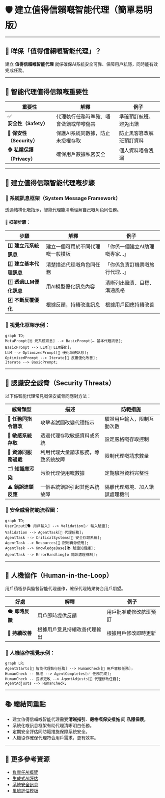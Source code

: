 # 🛡️ 建立值得信賴嘅智能代理（簡單易明版）

---

## 📌 **咩係「值得信賴嘅智能代理」？**

建立 **值得信賴嘅智能代理** 就係確保AI系統安全可靠、保障用戶私隱，同時能有效完成任務。

---

## 🎯 **智能代理值得信賴嘅重要性**

| 重要性 | 解釋 | 例子 |
|---|---|---|
| ✅ **安全性（Safety）** | 代理執行任務時準確、唔會做錯或帶嚟傷害 | 準確預訂航班，避免出錯 |
| 🔐 **保安性（Security）** | 保護AI系統同數據，防止未授權存取 | 防止黑客篡改航班預訂資料 |
| 🕵️ **私隱保護（Privacy）** | 確保用戶數據私密安全 | 個人資料唔會洩漏 |

---

## 🧱 **建立值得信賴智能代理嘅步驟**

### 📝 **系統訊息框架（System Message Framework）**

透過結構化嘅指示，智能代理能清晰理解自己嘅角色同任務。

#### 📌 **框架步驟：**

| 步驟 | 解釋 | 例子 |
|------|-------------|---------|
| 1️⃣ **建立元系統訊息** | 建立一個可用於不同代理嘅一般模板 | 「你係一個建立AI助理嘅專家…」 |
| 2️⃣ **建立基本代理訊息** | 清楚描述代理嘅角色同任務 | 「你係負責訂機票嘅旅行代理…」 |
| 3️⃣ **透過LLM優化訊息** | 用AI模型優化訊息內容 | 清晰列出職責、目標、溝通風格 |
| 4️⃣ **不斷反覆優化** | 根據反饋，持續改進訊息 | 根據用戶回應持續改善 |

### 📌 **視覺化框架示例：**
```mermaid
graph TD;
MetaPrompt[🗒️ 元系統訊息] --> BasicPrompt[✏️ 基本代理訊息];
BasicPrompt --> LLM[🤖 LLM優化];
LLM --> OptimizedPrompt[📑 優化系統訊息];
OptimizedPrompt --> Iterate[🔄 反覆優化改善];
Iterate --> BasicPrompt;
```

---

## 🚨 **認識安全威脅（Security Threats）**

以下係智能代理常見嘅保安威脅同應對方法：

| 威脅類型 | 描述 | 防範措施 |
|---|---|---|
| 📍 **任務同指令篡改** | 攻擊者試圖改變代理指示 | 驗證用戶輸入，限制互動次數 |
| 🔑 **敏感系統存取** | 透過代理存取敏感資料或系統 | 設定嚴格嘅存取控制 |
| 📛 **資源同服務過載** | 利用代理大量請求服務，導致系統故障 | 限制代理嘅請求數量 |
| 🗂️ **知識庫污染** | 污染代理使用嘅數據 | 定期驗證資料完整性 |
| ⚠️ **錯誤連鎖反應** | 一個系統錯誤引起其他系統故障 | 隔離代理環境、加入錯誤處理機制 |

### 📌 **安全威脅防範流程圖：**
```mermaid
graph TD;
UserInput[🗣️ 用戶輸入] --> Validation[✅ 輸入驗證];
Validation --> AgentTask[🤖 代理任務];
AgentTask --> CriticalSystems[🔐 安全存取系統];
AgentTask --> Resources[📌 限制資源使用];
AgentTask --> KnowledgeBase[📚 驗證知識庫];
AgentTask --> ErrorHandling[⚙️ 錯誤處理機制];
```

---

## 🙋 **人機協作（Human-in-the-Loop）**

用戶積極參與監督智能代理運作，確保代理結果符合用戶期望。

| 好處 | 解釋 | 例子 |
|---|---|---|
| 🗨️ **即時反饋** | 用戶即時提供反饋 | 用戶批准或修改航班預訂 |
| 🔄 **持續改善** | 根據用戶意見持續改善代理輸出 | 根據用戶修改即時更新 |

### 📌 **人機協作視覺示例：**
```mermaid
graph LR;
AgentStarts[🤖 智能代理執行任務] --> HumanCheck[🙋 用戶審核任務];
HumanCheck -- 批准 --> AgentCompletes[✅ 任務完成];
HumanCheck -- 要求更改 --> AgentAdjusts[🔄 代理修改任務];
AgentAdjusts --> HumanCheck;
```

---

## 📚 **總結同重點**

- 建立值得信賴嘅智能代理需要**清晰指引**、**嚴格嘅保安措施** 同 **私隱保護**。
- 系統化嘅訊息框架有助代理清晰明白任務。
- 定期安全評估同防範措施保障系統安全。
- 人機協作確保代理符合用戶需求，更有效率。

---

## 🌟 **更多參考資源**

- [負責任AI概覽](https://learn.microsoft.com/azure/ai-studio/responsible-use-of-ai-overview)
- [生成式AI評估](https://learn.microsoft.com/azure/ai-studio/concepts/evaluation-approach-gen-ai)
- [系統安全訊息](https://learn.microsoft.com/azure/ai-services/openai/concepts/system-message?context=%2Fazure%2Fai-studio%2Fcontext%2Fcontext&tabs=top-techniques)
- [風險評估模板](https://blogs.microsoft.com/wp-content/uploads/prod/sites/5/2022/06/Microsoft-RAI-Impact-Assessment-Template.pdf?culture=en-us&country=us)